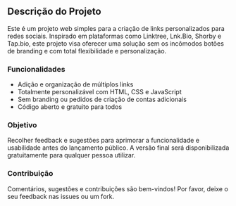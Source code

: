 ## Descrição do Projeto

Este é um projeto web simples para a criação de links personalizados para redes sociais. Inspirado em plataformas como Linktree, Lnk.Bio, Shorby e Tap.bio, este projeto visa oferecer uma solução sem os incômodos botões de branding e com total flexibilidade e personalização.

### Funcionalidades

- Adição e organização de múltiplos links
- Totalmente personalizável com HTML, CSS e JavaScript
- Sem branding ou pedidos de criação de contas adicionais
- Código aberto e gratuito para todos

### Objetivo

Recolher feedback e sugestões para aprimorar a funcionalidade e usabilidade antes do lançamento público. A versão final será disponibilizada gratuitamente para qualquer pessoa utilizar.

### Contribuição

Comentários, sugestões e contribuições são bem-vindos! Por favor, deixe o seu feedback nas issues ou um fork.
